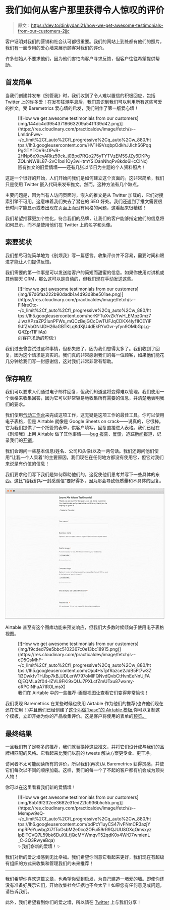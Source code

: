 # 我们如何从客户那里获得令人惊叹的评价

> 原文：<https://dev.to/dinkydani21/how-we-get-awesome-testimonials-from-our-customers-2jjc>

客户证明对我们的营销和社会认可都很重要。我们的网站上到处都有他们的照片，我们有一面专用的爱心墙来展示顾客对我们的评价。

许多创始人不要求他们，因为他们害怕向客户寻求反馈，但客户往往希望提供帮助。

## 首发简单

当我们创建并发布《别管我》时，我们收到了令人难以置信的积极回应，包括 Twitter 上的许多爱！在发布狂潮平息后，我们意识到我们可以利用所有这些可爱的推文。受 Baremetrics 爱心墙的启发，我们制作了第一版爱心墙！

<figure>[![How we get awesome testimonials from our customers](img/f44dc4d39543718663209a541ff39d42.png)](https://res.cloudinary.com/practicaldev/image/fetch/s--Lml4nFww--/c_limit%2Cf_auto%2Cfl_progressive%2Cq_auto%2Cw_880/https://lh3.googleusercontent.com/HV1H9VsqbpOdkhJJIchS6PqqPgGTYTOVRsOPvR-2HNp6eXtcyARkz59ck_j0Bpd7RQo275yTYTVzEM5SJZy6DKPgZQLnNW8L87-2vC1bsi1Oy3wHtmYSIOanNhqPv8kdo6HcCINx) 

<figcaption>嵌有推文的旧爱情墙——还有几张以节日为主题的个人资料照片！</figcaption>

</figure>

这是一个很好的开始，人们开始问我们是如何建立这个页面的。这非常简单，我们只是使用 Twitter 嵌入代码来发布推文。然而，这种方法有几个缺点。

主要问题是，因为当有人访问页面时，嵌入的推文是从 Twitter 加载的，它们对搜索引擎不可用，这意味着我们失去了潜在的 SEO 好处。我们还遇到了推文需要很长时间才能显示或者出现在页面上而没有风格的问题，这看起来很糟糕！

我们希望推荐更加个性化，符合我们的品牌，让我们的客户能够指定他们的信息将如何显示，而不是使用他们在 Twitter 上的名字和头像。

## 索要奖状

我们想尽可能简单地为《别烦我》写一篇感言。收集评价并不容易，需要时间和跟进才能让人们提供反馈。

我们需要的第一件事是可以发送给客户的简短而甜蜜的信息。如果你使用对讲机或其他聊天 CRM，那么这可以是自动的，但我们现在手动发送这些。

<figure>[![How we get awesome testimonials from our customers](img/87d6faa222b90dadb1a4d93d8be501ae.png)](https://res.cloudinary.com/practicaldev/image/fetch/s--FiNreOtc--/c_limit%2Cf_auto%2Cfl_progressive%2Cq_auto%2Cw_880/https://lh5.googleusercontent.com/hcrKFTuXvZkYwH_EMpz0mz7JlwzXPzaZP2IunPFWs_mQCzBejGCcDwTUFJqCDKX4lyf1ICEYiF9JfZVoGNlJDH26aGBTKLqKdXjU4dEkRYxGvr-yfyn9OMbGpLg-Q4ZprTIFiiAs) 

<figcaption>向客户求助的短信:)</figcaption>

</figure>

我们过去曾尝试过这种事情，但都失败了，因为我们想得太多了。我们收到了回复，因为这个请求是真实的。我们真的非常感谢我们的每一位顾客，如果他们能花几分钟给我们写一封感谢信，这对我们非常非常有帮助。

## 保存响应

我们可以要求人们通过电子邮件回复，但我们知道这将变得难以管理。我们使用一个表格来收集回答，因为它可以非常容易地收集所有需要的信息，并清楚地表明我们的要求。

我们使用[气动工作台](https://airtable.com)来完成这项工作，这无疑是这项工作的最佳工具。你可以使用电子表格，但是 Airtable 就像是 Google Sheets on crack——说真的，它很棒。它为我们提供了一个托管的表单，供客户填写，回复直接进入表格。我们已经在《别烦我》上用 Airtable 做了其他事情——[bug 报告](https://leavemealone.app/bugs)、[反馈](https://leavemealone.app/feedback)，追踪[新闻报道](https://leavemealone.app/news)，记录我们的[开销](https://leavemealone.app/open)。

我们会询问一些基本信息(姓名、公司和头像)以及一两句话。我们还询问他们使用“让我一个人呆着”的主要原因，我们现在在任何地方都没有使用它，但它对我们来说是有价值的信息！

我们要求他们写下我们是如何帮助他们的，这促使他们思考并写下一些具体的东西。这比“给我们写一封感谢信”要好得多，因为那会导致低质量和不具体的回复。

[![How we get awesome testimonials from our customers](img/732d5c464a026518605894c4c1a70422.png)](https://res.cloudinary.com/practicaldev/image/fetch/s--LOGSO-Uv--/c_limit%2Cf_auto%2Cfl_progressive%2Cq_auto%2Cw_880/https://blog.leavemealone.app/conteimg/2019/09/3-airtable-feedback-form2.png)

Airtable 甚至有这个图库功能来预览响应，但我们大多数时候倾向于使用电子表格视图。

<figure>[![How we get awesome testimonials from our customers](img/f9cded79e5bbc5102367c0e13bc18915.png)](https://res.cloudinary.com/practicaldev/image/fetch/s--cD5QsMhF--/c_limit%2Cf_auto%2Cfl_progressive%2Cq_auto%2Cw_880/https://lh5.googleusercontent.com/Ojq4HsTpfRazce2JdB5Ft7w3Z1i3DwkfvTHJbp7kB_UDLerW797oMlFQNvdQvbCtHvnEeNnUjFAQjEQMLa2f04-IZVL9FKi9xQUJ7PXLcfZmUTxu87wxmy-oRPOiNhuA7IROLmsX) 

<figcaption>我们在 Airtable 中的一些推荐-画廊视图让查看它们变得非常愉快！</figcaption>

</figure>

我们发现 Baremetrics 在某些时候也使用 Airtable 作为他们的推荐(也许他们现在还在使用！)并且他们已经创建了[这个叫做“base”的 Airtable 模板](https://airtable.com/shrDuPs3Wv2p9lNnz/tbl7pMEoXVyAW9KxH/viwqYBvlaC8odjOZo?blocks=hide),你可以复制这个模板，立即开始为你的产品收集评价。这是客户将使用的表单的[预览。](https://airtable.com/shrufrcitHKs6q694)

## 最终结果

一旦我们有了足够多的推荐，我们就替换掉这些推文，并将它们设计成与我们的品牌相匹配的风格。它看起来比我们以前的 tweets 解决方案更专业、更干净。

访问者不太可能阅读所有的评价，所以我们(再次)从 Baremetrics 获得灵感，并使它们每次以不同的顺序加载。这样，我们的每一个了不起的客户都有机会成为顶尖人物！

你可以在这里看看我们新的爱情墙！

<figure>[![How we get awesome testimonials from our customers](img/6bb19f232ee3682e31ed22fc936b5c5b.png)](https://res.cloudinary.com/practicaldev/image/fetch/s--Msmpw9sQ--/c_limit%2Cf_auto%2Cfl_progressive%2Cq_auto%2Cw_880/https://lh6.googleusercontent.com/bdPcY1uyCS47lvFNmCR3azjYmpRPeYuwbgXi7fToOsbM2e0co2OFui59rR9QJUU8OXqOmsxyzIpEiTCVQ7L59bk6DuXil_fjQcMYWmqvT52qdK0x4WrD7wmienL_C-3Q3RwyeBqa) 

<figcaption>✨我们崭新的爱墙！✨</figcaption>

</figure>

我们对新的爱之墙感到无比幸福。我们希望你同意它看起来更好，我们现在有超级有组织的方式来收集和管理我们的未来推荐！

* * *

我们希望你喜欢这篇文章，也希望你受到启发，为自己建造一堵爱的墙。即使你还没有准备好展示它们，开始收集社会证据也不会太早！如果您有任何意见或问题，请告诉我们。

此外，我们希望看到你们的爱之墙，所以请在 [Twitter](https://twitter.com/LeaveMeAloneApp) 上与我们分享！